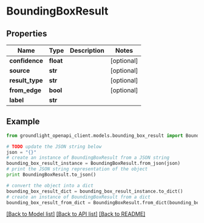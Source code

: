 # BoundingBoxResult


## Properties
Name | Type | Description | Notes
------------ | ------------- | ------------- | -------------
**confidence** | **float** |  | [optional] 
**source** | **str** |  | [optional] 
**result_type** | **str** |  | [optional] 
**from_edge** | **bool** |  | [optional] 
**label** | **str** |  | 

## Example

```python
from groundlight_openapi_client.models.bounding_box_result import BoundingBoxResult

# TODO update the JSON string below
json = "{}"
# create an instance of BoundingBoxResult from a JSON string
bounding_box_result_instance = BoundingBoxResult.from_json(json)
# print the JSON string representation of the object
print BoundingBoxResult.to_json()

# convert the object into a dict
bounding_box_result_dict = bounding_box_result_instance.to_dict()
# create an instance of BoundingBoxResult from a dict
bounding_box_result_from_dict = BoundingBoxResult.from_dict(bounding_box_result_dict)
```
[[Back to Model list]](../README.md#documentation-for-models) [[Back to API list]](../README.md#documentation-for-api-endpoints) [[Back to README]](../README.md)


